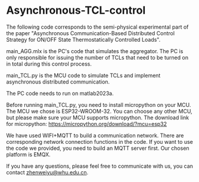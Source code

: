 # Asynchronous-TCL-control

The following code corresponds to the semi-physical experimental part of the paper "Asynchronous Communication-Based Distributed Control Strategy for ON/OFF State Thermostatically Controlled Loads".

main_AGG.mlx is the PC's code that simulates the aggregator. The PC is only responsible for issuing the number of TCLs that need to be turned on in total during this control process.

main_TCL.py is the MCU code to simulate TCLs and implement asynchronous distributed communication.

The PC code needs to run on matlab2023a.

Before running main_TCL.py, you need to install micropython on your MCU. The MCU we chose is ESP32-WROOM-32. You can choose any other MCU, but please make sure your MCU supports micropython. The download link for micropython: https://micropython.org/download/?mcu=esp32

We have used WIFI+MQTT to build a communication network. There are corresponding network connection functions in the code. If you want to use the code we provided, you need to build an MQTT server first. Our chosen platform is EMQX.

If you have any questions, please feel free to communicate with us, you can contact zhenweiyu@whu.edu.cn.

